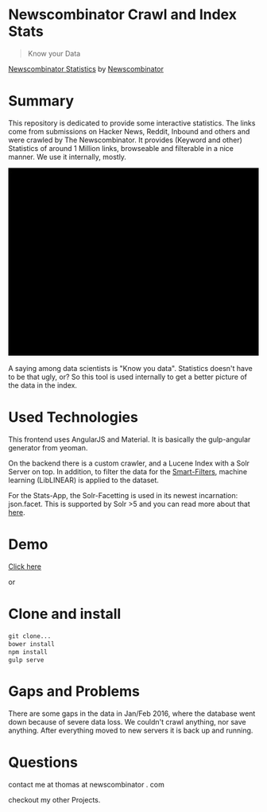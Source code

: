 # Newscombinator Crawl and Index Stats
> Know your Data

[Newscombinator Statistics](http://tomw1808.github.io/newscombinator-stats/#/) by [Newscombinator](http://www.newscombinator.com)


# Summary
This repository is dedicated to provide some interactive statistics. The links come from submissions on Hacker News, Reddit, Inbound and others and were crawled by The Newscombinator. It provides (Keyword and other) Statistics of around 1 Million links, browseable and filterable in a nice manner. We use it internally, mostly. 

![newscombinator-stats](https://github.com/tomw1808/newscombinator-stats/blob/master/src/assets/images/demo.gif "Newscombinator Stats Demo")

A saying among data scientists is "Know you data". Statistics doesn't have to be that ugly, or? So this tool is used internally to get a better picture of the data in the index.

# Used Technologies
This frontend uses AngularJS and Material. It is basically the gulp-angular generator from yeoman.

On the backend there is a custom crawler, and a Lucene Index with a Solr Server on top. In addition, to filter the data for the [Smart-Filters](http://www.newscombinator.com/smartfilters), machine learning (LibLINEAR) is applied to the dataset. 

For the Stats-App, the Solr-Facetting is used in its newest incarnation: json.facet. This is supported by Solr >5 and you can read more about that [here](http://yonik.com/json-facet-api/).

# Demo

[Click here](http://tomw1808.github.io/newscombinator-stats/#/)

or

# Clone and install

    git clone...
    bower install
    npm install
    gulp serve
    
   
    
# Gaps and Problems
There are some gaps in the data in Jan/Feb 2016, where the database went down because of severe data loss. We couldn't crawl anything, nor save anything. After everything moved to new servers it is back up and running.

# Questions
contact me at thomas at newscombinator . com

checkout my other Projects.
